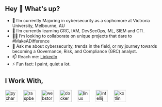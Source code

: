 ## Hey 👋 What's up?

- 🧠 I’m currently Majoring in cybersecurity as a sophomore at Victroria University, Melbourne, AU
- 🌱 I’m currently learning GRC, IAM, DevSecOps, ML, SIEM and CTI.
- 🧑‍💻 I’m looking to collaborate on unique projects that dare to #MakeADifference
- 💬 Ask me about cybersecurity, trends in the field, or my journey towards becoming a Governance, Risk, and Compliance (GRC) analyst.
- 📫 Reach me: <a href="https://www.linkedin.com/in/the70clubs">LinkedIn</a>
- ⚡ Fun fact: I paint, quiet a lot.


<h2 align="left">I Work With,</h2>
<div align="left">
  <img src="https://cdn.jsdelivr.net/gh/devicons/devicon/icons/pycharm/pycharm-original.svg" height="40" alt="pycharm logo"  />
  <img width="12" />
  <img src="https://cdn.jsdelivr.net/gh/devicons/devicon/icons/raspberrypi/raspberrypi-original.svg" height="40" alt="raspberrypi logo"  />
  <img width="12" />
  <img src="https://cdn.jsdelivr.net/gh/devicons/devicon/icons/webstorm/webstorm-original.svg" height="40" alt="webstorm logo"  />
  <img width="12" />
  <img src="https://skillicons.dev/icons?i=docker" height="40" alt="docker logo"  />
  <img width="12" />
  <img src="https://cdn.jsdelivr.net/gh/devicons/devicon/icons/linux/linux-original.svg" height="40" alt="linux logo"  />
  <img width="12" />
  <img src="https://cdn.jsdelivr.net/gh/devicons/devicon/icons/intellij/intellij-original.svg" height="40" alt="intellij logo"  />
  <img width="12" />
  <img src="https://cdn.jsdelivr.net/gh/devicons/devicon/icons/kotlin/kotlin-original.svg" height="40" alt="kotlin logo"  />
</div>
